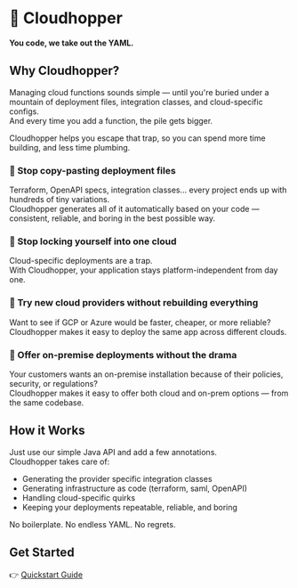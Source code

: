 # 🚀 Cloudhopper

**You code, we take out the YAML.**  

## Why Cloudhopper?

Managing cloud functions sounds simple — until you're buried under a mountain of deployment files, integration classes, and cloud-specific configs.  
And every time you add a function, the pile gets bigger.

Cloudhopper helps you escape that trap, so you can spend more time building, and less time plumbing.

### 🛑 Stop copy-pasting deployment files

Terraform, OpenAPI specs, integration classes... every project ends up with hundreds of tiny variations.  
Cloudhopper generates all of it automatically based on your code — consistent, reliable, and boring in the best possible way.

### 🔄 Stop locking yourself into one cloud

Cloud-specific deployments are a trap.  
With Cloudhopper, your application stays platform-independent from day one.

### 🧪 Try new cloud providers without rebuilding everything

Want to see if GCP or Azure would be faster, cheaper, or more reliable?  
Cloudhopper makes it easy to deploy the same app across different clouds.

### 🏢 Offer on-premise deployments without the drama

Your customers wants an on-premise installation because of their policies, security, or regulations?  
Cloudhopper makes it easy to offer both cloud and on-prem options — from the same codebase.

## How it Works

Just use our simple Java API and add a few annotations.  
Cloudhopper takes care of:
- Generating the provider specific integration classes
- Generating infrastructure as code (terraform, saml, OpenAPI)
- Handling cloud-specific quirks
- Keeping your deployments repeatable, reliable, and boring

No boilerplate. No endless YAML. No regrets.

## Get Started

👉 [Quickstart Guide](https://eppleton.github.io/cloudhopper-mc/)  
